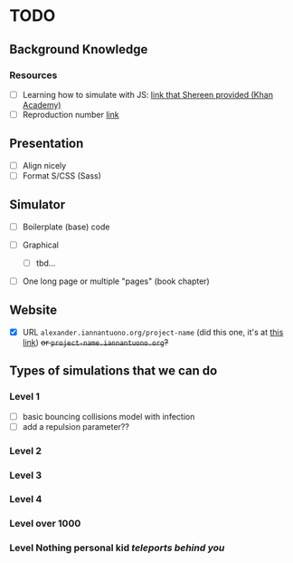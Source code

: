 # TODO

## Background Knowledge

### Resources

- [ ] Learning how to simulate with JS: [link that Shereen provided (Khan Academy)](https://en.wikipedia.org/wiki/Basic_reproduction_number)
- [ ] Reproduction number [link](https://www.khanacademy.org/computing/computer-programming/programming-natural-simulations)

## Presentation

- [ ] Align nicely
- [ ] Format S/CSS (Sass)

## Simulator

- [ ] Boilerplate (base) code
- [ ] Graphical
    - [ ] tbd...
- [ ] One long page or multiple "pages" (book chapter)


## Website

- [x] URL  `alexander.iannantuono.org/project-name` (did this one, it's at [this link](https://alexander.iannantuono.org/save-the-north)) ~~or `project-name.iannantuono.org`?~~


## Types of simulations that we can do

### Level 1

- [ ] basic bouncing collisions model with infection
- [ ] add a repulsion parameter??

### Level 2

### Level 3

### Level 4

### Level over 1000

### Level Nothing personal kid *teleports behind you*